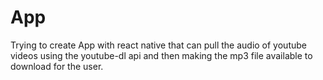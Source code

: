 # App

Trying to create App with react native that can pull the audio of youtube videos using the youtube-dl api and then making the mp3 file available to download
for the user.

